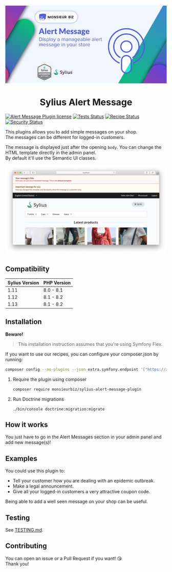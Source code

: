 [![Banner of Sylius Alert Message plugin](docs/images/banner.jpg)](https://monsieurbiz.com/agence-web-experte-sylius)

<h1 align="center">Sylius Alert Message</h1>

[![Alert Message Plugin license](https://img.shields.io/github/license/monsieurbiz/SyliusAlertMessagePlugin?public)](https://github.com/monsieurbiz/SyliusAlertMessagePlugin/blob/master/LICENSE.txt)
[![Tests Status](https://img.shields.io/github/actions/workflow/status/monsieurbiz/SyliusAlertMessagePlugin/tests.yaml?branch=master&logo=github)](https://github.com/monsieurbiz/SyliusAlertMessagePlugin/actions?query=workflow%3ATests)
[![Recipe Status](https://img.shields.io/github/actions/workflow/status/monsieurbiz/SyliusAlertMessagePlugin/recipe.yaml?branch=master&label=recipes&logo=github)](https://github.com/monsieurbiz/SyliusAlertMessagePlugin/actions?query=workflow%3ASecurity)
[![Security Status](https://img.shields.io/github/actions/workflow/status/monsieurbiz/SyliusAlertMessagePlugin/security.yaml?branch=master&label=security&logo=github)](https://github.com/monsieurbiz/SyliusAlertMessagePlugin/actions?query=workflow%3ASecurity)


This plugins allows you to add simple messages on your shop.  
The messages can be different for logged-in customers.

The message is displayed just after the opening `body`. You can change the HTML template directly in the admin panel.  
By default it'll use the Semantic UI classes.

![](screenshot.png) 

## Compatibility

| Sylius Version | PHP Version |
|---|---|
| 1.11 | 8.0 - 8.1 |
| 1.12 | 8.1 - 8.2 |
| 1.13 | 8.1 - 8.2 |


## Installation

**Beware!**

> This installation instruction assumes that you're using Symfony Flex.

If you want to use our recipes, you can configure your composer.json by running:

```bash
composer config --no-plugins --json extra.symfony.endpoint '["https://api.github.com/repos/monsieurbiz/symfony-recipes/contents/index.json?ref=flex/master","flex://defaults"]'
```

1. Require the plugin using composer

    ```bash
    composer require monsieurbiz/sylius-alert-message-plugin
    ```

2. Run Doctrine migrations

    ```
    ./bin/console doctrine:migration:migrate
    ```

## How it works

You just have to go in the Alert Messages section in your admin panel and add new message(s)!

## Examples

You could use this plugin to:

- Tell your customer how you are dealing with an epidemic outbreak.
- Make a legal announcement.
- Give all your logged-in customers a very attractive coupon code.

Being able to add a well seen message on your shop can be useful.

## Testing

See [TESTING.md](TESTING.md).

## Contributing

You can open an issue or a Pull Request if you want! 😘    
Thank you!
